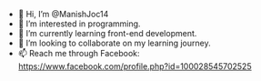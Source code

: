 - 👋 Hi, I’m @ManishJoc14
- 👀 I’m interested in programming.
- 🌱 I’m currently learning front-end development.
- 💞️ I’m looking to collaborate on my learning journey.
- 📫 Reach me through Facebook:
      https://www.facebook.com/profile.php?id=100028545702525

<!---
ManishJoc14/ManishJoc14 is a ✨ special ✨ repository because its `README.md` (this file) appears on your GitHub profile.
You can click the Preview link to take a look at your changes.
--->
